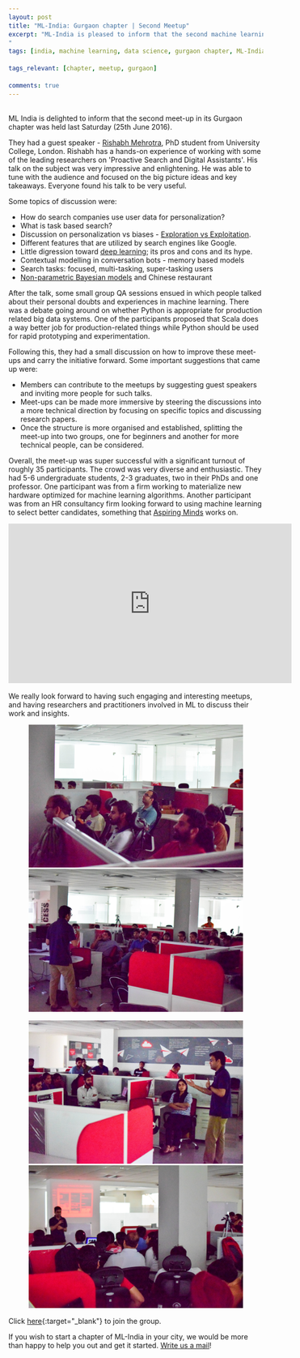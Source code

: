```yaml
---
layout: post
title: "ML-India: Gurgaon chapter | Second Meetup"
excerpt: "ML-India is pleased to inform that the second machine learning meetup in its Gurgaon chapter was on 25th June. The discussion revolved around contextual modelling in conversation bots, task based search, non-parametric Bayesian models and a small talk on deep learning. 
"
tags: [india, machine learning, data science, gurgaon chapter, ML-India, meetup]

tags_relevant: [chapter, meetup, gurgaon]

comments: true
---
```

<br>
ML India is delighted to inform that the second meet-up in its Gurgaon chapter was held last Saturday (25th June 2016). 

They had a guest speaker - [Rishabh Mehrotra](http://www.rishabhmehrotra.com/), PhD student from University College, London. Rishabh has a hands-on experience of working with some of the leading researchers on 'Proactive Search and Digital Assistants'.
His talk on the subject was very impressive and enlightening. He was able to tune with the audience and focused on the big picture ideas and key takeaways. Everyone found his talk to be very useful.

Some topics of discussion were:

- How do search companies use user data for personalization?
- What is task based search?
- Discussion on personalization vs biases - [Exploration
vs Exploitation](https://www.researchgate.net/post/What_is_the_difference_between_exploration_vs_exploitation_intensification_vs_diversification_and_global_search_vs_local_search).
- Different features that are utilized by search engines like Google.
- Little digression toward [deep learning](https://en.wikipedia.org/wiki/Deep_learning); its pros
and cons and its hype.
- Contextual modelling in conversation bots - memory based models
- Search tasks: focused, multi-tasking, super-tasking users
- [Non-parametric Bayesian models](http://mlg.eng.cam.ac.uk/zoubin/talks/uai05tutorial-b.pdf) and Chinese restaurant

After the talk, some small group QA sessions ensued in which people talked about their personal doubts and experiences in machine learning. There was a debate going around on whether Python is appropriate for production related big data systems. One of the participants proposed that Scala does a way better job for production-related things while Python should be used for rapid prototyping and experimentation. 

Following this, they had a small discussion on how to improve these meet-ups and carry the initiative forward. Some important suggestions that came up were:

- Members can contribute to the meetups by suggesting guest speakers and inviting more people for such talks.
- Meet-ups can be made more immersive by steering the discussions into a more technical direction by focusing on specific topics and discussing research papers.
- Once the structure is more organised and established, splitting the meet-up into two groups, one for beginners and another for more technical people, can be considered.

Overall, the meet-up was super successful with a significant turnout of roughly 35 participants. The crowd was very diverse and enthusiastic. They had 5-6 undergraduate students, 2-3 graduates, two in their PhDs and one professor. One participant was from a firm working to materialize new hardware optimized for machine learning algorithms. Another participant was from an HR consultancy firm looking forward to using machine learning to select better candidates, something that [Aspiring Minds](http://research.aspiringminds.com/) works on.


<iframe width="560" height="315" src="https://www.youtube.com/embed/6wMnQk-SOp0" frameborder="0" allowfullscreen></iframe>

We really look forward to having such engaging and interesting meetups, and having researchers and practitioners involved in ML to discuss their work and insights. 

<figure class="half">
    <a href="/images/DSC_0006.jpg"><img src="/images/DSC_0006.jpg"></a>
    <a href="/images/DSC_0008.jpg"><img src="/images/DSC_0008.jpg"></a>
    <figcaption></figcaption>
</figure>
<figure class="half">
    <a href="/images/DSC_0013.jpg"><img src="/images/DSC_0013.jpg"></a>
    <a href="/images/DSC_0019.jpg"><img src="/images/DSC_0019.jpg"></a>
    <figcaption></figcaption>
</figure>


Click [here](http://www.meetup.com/Machine-Learning-India-Gurgaon/){:target="_blank"} to join the group.

If you wish to start a chapter of ML-India in your city, we would be more than happy to help you out and get it started. <a href="mailto:varun@aspiringminds.com" target="_top">Write us a mail</a>!
